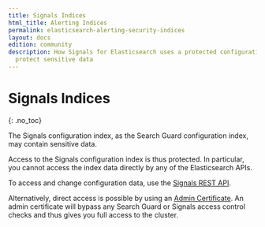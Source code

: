 ```yaml
---
title: Signals Indices
html_title: Alerting Indices
permalink: elasticsearch-alerting-security-indices
layout: docs
edition: community
description: How Signals for Elasticsearch uses a protected configuration index to
  protect sensitive data
---
```

<!--- Copyright 2022 floragunn GmbH -->

# Signals Indices
{: .no_toc}

The Signals configuration index, as the Search Guard configuration index, may contain sensitive data.

Access to the Signals configuration index is thus protected. In particular, you cannot access the index data directly by any of the Elasticsearch APIs.

To access and change configuration data, use the [Signals REST API](rest_api.md).

Alternatively, direct access is possible by using an [Admin Certificate](configuring-tls#configuring-admin-certificates). An admin certificate will bypass any Search Guard or Signals access control checks and thus gives you full access to the cluster.